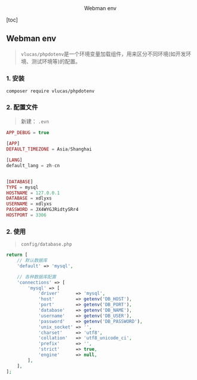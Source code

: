<center>Webman env</center>





[toc]









## Webman env

> `vlucas/phpdotenv`是一个环境变量加载组件，用来区分不同环境(如开发环境、测试环境等)的配置。









### 1. 安装

```shell
composer require vlucas/phpdotenv
```







### 2. 配置文件

> 新建： `.evn`

```php
APP_DEBUG = true

[APP]
DEFAULT_TIMEZONE = Asia/Shanghai

[LANG]
default_lang = zh-cn


[DATABASE]
TYPE = mysql
HOSTNAME = 127.0.0.1
DATABASE = xdlyxs
USERNAME = xdlyxs
PASSWORD = JX4WYGJRidtySRr4
HOSTPORT = 3306

```





### 2. 使用

> `config/database.php`

```php
return [
    // 默认数据库
    'default' => 'mysql',

    // 各种数据库配置
    'connections' => [
        'mysql' => [
            'driver'      => 'mysql',
            'host'        => getenv('DB_HOST'),
            'port'        => getenv('DB_PORT'),
            'database'    => getenv('DB_NAME'),
            'username'    => getenv('DB_USER'),
            'password'    => getenv('DB_PASSWORD'),
            'unix_socket' => '',
            'charset'     => 'utf8',
            'collation'   => 'utf8_unicode_ci',
            'prefix'      => '',
            'strict'      => true,
            'engine'      => null,
        ],
    ],
];
```

